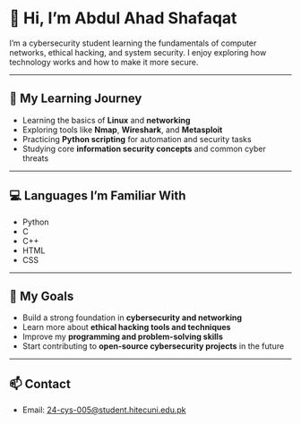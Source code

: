 # 👋 Hi, I’m Abdul Ahad Shafaqat

I’m a cybersecurity student learning the fundamentals of computer networks, ethical hacking, and system security. I enjoy exploring how technology works and how to make it more secure.

---

## 🧠 My Learning Journey
- Learning the basics of **Linux** and **networking**  
- Exploring tools like **Nmap**, **Wireshark**, and **Metasploit**  
- Practicing **Python scripting** for automation and security tasks  
- Studying core **information security concepts** and common cyber threats

---

## 💻 Languages I’m Familiar With
- Python  
- C  
- C++  
- HTML  
- CSS  

---

## 🎯 My Goals
- Build a strong foundation in **cybersecurity and networking**  
- Learn more about **ethical hacking tools and techniques**  
- Improve my **programming and problem-solving skills**  
- Start contributing to **open-source cybersecurity projects** in the future

---

## 📫 Contact
- Email: 24-cys-005@student.hitecuni.edu.pk

